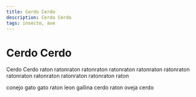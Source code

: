 ```yaml
---
title: Cerdo Cerdo
description: Cerdo Cerdo
tags: insecto, ave
---
```


# Cerdo Cerdo

Cerdo Cerdo raton ratonraton ratonraton ratonraton ratonraton ratonraton ratonraton ratonraton ratonraton ratonraton raton

conejo gato gato raton leon gallina cerdo raton oveja cerdo
